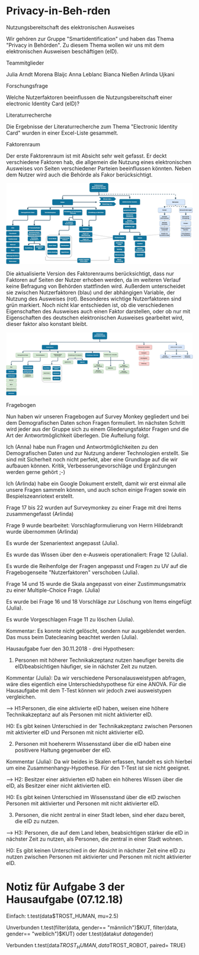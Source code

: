 # Privacy-in-Beh-rden

Nutzungsbereitschaft des elektronischen Ausweises


Wir gehören zur Gruppe "Smartidentification" und haben das Thema "Privacy in Behörden". Zu diesem Thema wollen wir uns mit dem elektronischen Ausweisen beschäftigen (eID).

Teammitglieder

Julia Arndt
Morena Blaijc
Anna Leblanc
Bianca Nießen
Arlinda Ujkani

Forschungsfrage

Welche Nutzerfaktoren beeinflussen die Nutzungsbereitschaft einer electronic Identity Card (eID)? 


Literaturrecherche

Die Ergebnisse der Literaturrecherche zum Thema "Electronic Identity Card" wurden in einer Excel-Liste gesammelt.

Faktorenraum

Der erste Faktorenraum ist mit Absicht sehr weit gefasst. Er deckt verschiedene Faktoren hab, die allgemein die Nutzung eines elektronischen Ausweises von Seiten verschiedener Parteien beeinflussen könnten. Neben dem Nutzer wird auch die Behörde als Fakor berücksichtigt.


![tooltip](Images/Faktorenraum.png) 


Die aktualisierte Version des Faktorenraums berücksichtigt, dass nur Faktoren auf Seiten der Nutzer erhoben werden, da im weiteren Verlauf keine Befragung von Behörden stattfinden wird. Außerdem unterscheidet sie zwischen Nutzerfaktoren (blau) und der abhängigen Variable, der Nutzung des Ausweises (rot). Besonderes wichtige Nutzerfaktoren sind grün markiert. Noch nicht klar entschieden ist, ob die verschiedenen Eigenschaften des Ausweises auch einen Faktor darstellen, oder ob nur mit Eigenschaften des deutschen elektronischen Ausweises gearbeitet wird, dieser faktor also konstant bleibt.

![tooltip](Images/Faktorenraum_V2.png) 


Fragebogen

Nun haben wir unseren Fragebogen auf Survey Monkey gegliedert und bei dem Demografischen Daten schon Fragen formuliert. Im nächsten Schritt wird jeder aus der Gruppe sich zu einem Gliederungsfaktor Fragen und die Art der Antwortmöglichkeit überlegen. Die Aufteilung folgt. 

Ich (Anna) habe nun Fragen und Antwortmöglichkeiten zu den Demografischen Daten und zur Nutzung anderer Technologien erstellt. Sie sind mit Sicherheit noch nicht perfekt, aber eine Grundlage auf die wir aufbauen können. Kritik, Verbesserungevorschläge und Ergänzungen werden gerne gehört ;-)

Ich (Arlinda) habe ein Google Dokument erstellt, damit wir erst einmal alle unsere Fragen sammeln können, und auch schon einige Fragen sowie ein Bespielszeanriotext erstellt.



Frage 17 bis 22 wurden auf Surveymonkey zu einer Frage mit drei Items zusammengefasst (Arlinda)

Frage 9 wurde bearbeitet: Vorschlagformulierung von Herrn Hildebrandt wurde übernommen (Arlinda) 

Es wurde der Szenarientext angepasst (Julia).

Es wurde das Wissen über den e-Ausweis operationaliert: Frage 12 (Julia).

Es wurde die Reihenfolge der Fragen angepasst und Fragen zu UV auf die Fragebogenseite "Nutzerfaktoren" verschoben (Julia).

Frage 14 und 15 wurde die Skala angepasst von einer Zustimmungsmatrix zu einer Multiple-Choice Frage. (Julia)

Es wurde bei Frage 16 und 18 Vorschläge zur Löschung von Items eingefügt (Julia).

Es wurde Vorgeschlagen Frage 11 zu löschen (Julia).

Kommentar: Es konnte nicht gelöscht, sondern nur ausgeblendet werden. Das muss beim Datecleaning beachtet werden (Julia).

Hausaufgabe fuer den 30.11.2018 - drei Hypothesen:

1. Personen mit höherer Technikakzeptanz nutzen haeufiger bereits die eID/beabsichtigen häufiger, sie in nächster Zeit zu nutzen.


Kommentar (Julia): Da wir verschiedene Personalausweistypen abfragen, wäre dies eigentlich eine Unterschiedshypothese für eine ANOVA. Für die Hausaufgabe mit dem T-Test können wir jedoch zwei ausweistypen vergleichen.

--> H1:Personen, die eine aktivierte eID haben, weisen eine höhere Technikakzeptanz auf als Personen mit nicht aktivierter eID.

H0: Es gibt keinen Unterschied in der Technikakzeptanz zwischen Personen mit aktivierter eID und Personen mit nicht aktivierter eID.

2. Personen mit hoehererm Wissensstand über die eID haben eine positivere Haltung gegenueber der eID.

Kommentar (Julia): Da wir beides in Skalen erfassen, handelt es sich hierbei um eine Zusammenhangy-Hypothese. Für den T-Test ist sie nicht geeignet.

--> H2: Besitzer einer aktivierten eID haben ein höheres Wissen über die eID, als Besitzer einer nicht aktivierten eID.

H0: Es gibt keinen Unterschied im Wissensstand über die eID zwischen Personen mit aktivierter und Personen mit nicht aktivierter eID.

3. Personen, die nicht zentral in einer Stadt leben, sind eher dazu bereit, die eID zu nutzen.

--> H3: Personen, die auf dem Land leben, beabsichtigen stärker die eID in nächster Zeit zu nutzen, als Personen, die zentral in einer Stadt wohnen.

H0: Es gibt keinen Unterschied in der Absicht in nächster Zeit eine eID zu nutzen zwischen Personen mit aktivierter und Personen mit nicht aktivierter eID.

# Notiz für Aufgabe 3 der Hausaufgabe (07.12.18)

Einfach: t.test(data$TROST_HUMAN, mu=2.5) 

Unverbunden t.test(filter(data, gender== "männlich")$KUT, filter(data, gender== "weiblich")$KUT) oder t.test(data$kut~ data$gender)

Verbunden t.test(data$TROST_HUMAN, data$TROST_ROBOT, paired= TRUE)